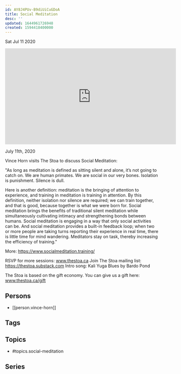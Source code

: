 ```yaml
---
id: AY8J4PUv-B9diUiCuGDoA
title: Social Meditation
desc: ''
updated: 1644961726948
created: 1594418400000
---
```





Sat Jul 11 2020

<iframe width="560" height="315" src="https://www.youtube.com/embed/qM1-6XKiS10" title="Social Meditation w/ Vince Horn" frameborder="0" allow="accelerometer; autoplay; clipboard-write; encrypted-media; gyroscope; picture-in-picture" allowfullscreen ></iframe>

July 11th, 2020

Vince Horn visits The Stoa to discuss Social Meditation:

"As long as meditation is defined as sitting silent and alone, it’s not going to catch on. We are human primates. We are social in our very bones. Isolation is punishment. Silence is dull.

Here is another definition: meditation is the bringing of attention to experience, and training in meditation is training in attention. By this definition, neither isolation nor silence are required; we can train together, and that is good, because together is what we were born for.
Social meditation brings the benefits of traditional silent meditation while simultaneously cultivating intimacy and strengthening bonds between humans. Social meditation is engaging in a way that only social activities can be. And social meditation provides a built-in feedback loop; when two or more people are taking turns reporting their experience in real time, there is little time for mind wandering. Meditators stay on task, thereby increasing the efficiency of training."

More: https://www.socialmeditation.training/

RSVP for more sessions: www.thestoa.ca
Join The Stoa mailing list: https://thestoa.substack.com
Intro song: Kali Yuga Blues by Bardo Pond

The Stoa is based on the gift economy. You can give us a gift here: www.thestoa.ca/gift

## Persons

- [[person.vince-horn]]

## Tags



## Topics

- #topics.social-meditation

## Series



